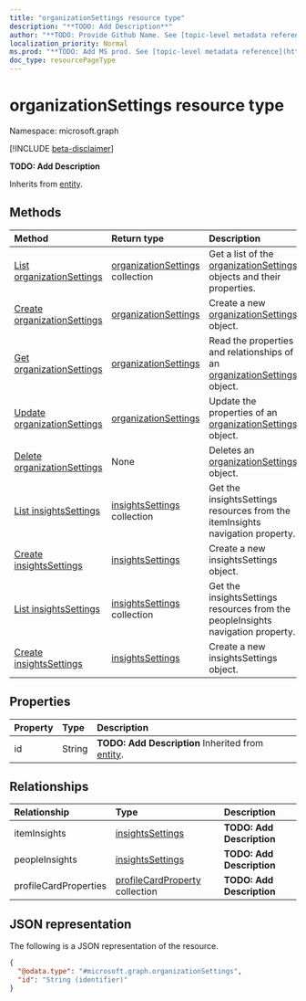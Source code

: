 ```yaml
---
title: "organizationSettings resource type"
description: "**TODO: Add Description**"
author: "**TODO: Provide Github Name. See [topic-level metadata reference](https://msgo.azurewebsites.net/add/document/guidelines/metadata.html#topic-level-metadata)**"
localization_priority: Normal
ms.prod: "**TODO: Add MS prod. See [topic-level metadata reference](https://msgo.azurewebsites.net/add/document/guidelines/metadata.html#topic-level-metadata)**"
doc_type: resourcePageType
---
```


# organizationSettings resource type

Namespace: microsoft.graph

[!INCLUDE [beta-disclaimer](../../includes/beta-disclaimer.md)]

**TODO: Add Description**


Inherits from [entity](../resources/entity.md).

## Methods
|Method|Return type|Description|
|:---|:---|:---|
|[List organizationSettings](../api/organizationsettings-list.md)|[organizationSettings](../resources/organizationsettings.md) collection|Get a list of the [organizationSettings](../resources/organizationsettings.md) objects and their properties.|
|[Create organizationSettings](../api/organizationsettings-create.md)|[organizationSettings](../resources/organizationsettings.md)|Create a new [organizationSettings](../resources/organizationsettings.md) object.|
|[Get organizationSettings](../api/organizationsettings-get.md)|[organizationSettings](../resources/organizationsettings.md)|Read the properties and relationships of an [organizationSettings](../resources/organizationsettings.md) object.|
|[Update organizationSettings](../api/organizationsettings-update.md)|[organizationSettings](../resources/organizationsettings.md)|Update the properties of an [organizationSettings](../resources/organizationsettings.md) object.|
|[Delete organizationSettings](../api/organizationsettings-delete.md)|None|Deletes an [organizationSettings](../resources/organizationsettings.md) object.|
|[List insightsSettings](../api/organizationsettings-list-iteminsights.md)|[insightsSettings](../resources/insightssettings.md) collection|Get the insightsSettings resources from the itemInsights navigation property.|
|[Create insightsSettings](../api/organizationsettings-post-iteminsights.md)|[insightsSettings](../resources/insightssettings.md)|Create a new insightsSettings object.|
|[List insightsSettings](../api/organizationsettings-list-peopleinsights.md)|[insightsSettings](../resources/insightssettings.md) collection|Get the insightsSettings resources from the peopleInsights navigation property.|
|[Create insightsSettings](../api/organizationsettings-post-peopleinsights.md)|[insightsSettings](../resources/insightssettings.md)|Create a new insightsSettings object.|

## Properties
|Property|Type|Description|
|:---|:---|:---|
|id|String|**TODO: Add Description** Inherited from [entity](../resources/entity.md).|

## Relationships
|Relationship|Type|Description|
|:---|:---|:---|
|itemInsights|[insightsSettings](../resources/insightssettings.md)|**TODO: Add Description**|
|peopleInsights|[insightsSettings](../resources/insightssettings.md)|**TODO: Add Description**|
|profileCardProperties|[profileCardProperty](../resources/profilecardproperty.md) collection|**TODO: Add Description**|

## JSON representation
The following is a JSON representation of the resource.
<!-- {
  "blockType": "resource",
  "keyProperty": "id",
  "@odata.type": "microsoft.graph.organizationSettings",
  "baseType": "microsoft.graph.entity",
  "openType": false
}
-->
``` json
{
  "@odata.type": "#microsoft.graph.organizationSettings",
  "id": "String (identifier)"
}
```

